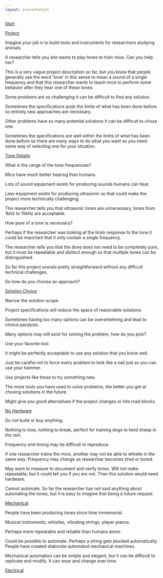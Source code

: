 ```yaml
---
layout: presentation
---
```


[Start](index)

[Project](project)

Imagine your job is to build tools and instruments for researchers studying
animals.

A researcher tells you she wants to play tones to train mice. Can you help her?

This is a very vague project description so far, but you know that people
generally use the word 'tone' in this sense to mean a sound of a single
frequency and that this researcher wants to teach mice to perform some behavior
after they hear one of these tones.

Some problems are so challenging it can be difficult to find any solution.

Sometimes the specifications push the limits of what has been done before so
entirely new approaches are necessary.

Other problems have so many potential solutions it can be difficult to chose
one.

Sometimes the specifications are well within the limits of what has been done
before so there are many ways to do what you want so you need some way of
selecting one for your situation.

[Tone Details](tone-details)

What is the range of the tone frequencies?

Mice have much better hearing than humans.

Lots of sound equipment exists for producing sounds humans can hear.

Less equipment exists for producing ultrasonic so that could make the project
more technically challenging.

The researcher tells you that ultrasonic tones are unnecessary, tones from 1kHz
to 15kHz are acceptable.

How pure of a tone is necessary?

Perhaps if the researcher was looking at the brain response to the tone it could
be important that it only contain a single frequency.

The researcher tells you that the done does not need to be completely pure, but
it must be repeatable and distinct enough so that multiple tones can be
distinguished.

So far this project sounds pretty straightforward without any difficult
technical challenges.

So how do you choose an approach?

[Solution Choice](solution-choice)

Narrow the solution scope.

Project specifications will reduce the space of reasonable solutions.

Sometimes having too many options can be overwhelming and lead to choice
paralysis.

Many options may still exist for solving the problem, how do you pick?

Use your favorite tool.

It might be perfectly acceptable to use any solution that you know well.

Just be careful not to force every problem to look like a nail just so you can
use your hammer.

Use projects like these to try something new.

The more tools you have used to solve problems, the better you get at chosing
solutions in the future.

Might give you good alternatives if the project changes or hits road blocks.

[No Hardware](no-hardware)

Do not build or buy anything.

Nothing to lose, nothing to break, perfect for training dogs to herd sheep in
the rain.

Frequency and timing may be difficult to reproduce.

If one researcher trains the mice, another may not be
able to whistle in the same way. Frequency may change as researcher becomes
tired or bored.

May want to measure to document and verify tones. Will not make repeatable, but
it could tell you if you are not. Then this solution would need hardware.

Cannot automate. So far the researcher has not said anything about automating
the tones, but it is easy to imagine that being a future request.

[Mechanical](mechanical)

People have been producing tones since time immemorial.

Musical instruments, whistles, vibrating strings, player pianos.

Perhaps more repeatable and reliable than humans alone.

Could be possible to automate. Perhaps a string gets plucked automatically.
People have created elaborate automated mechanical machines.

Mechanical automation can be simple and elegant, but it can be difficult to
replicate and modify. It can wear and change over time.

[Electrical](electrical)
